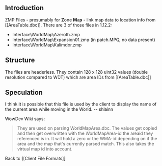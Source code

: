 ## Introduction

ZMP Files - presumably for **Z**one **M**a**p** - link map data to location info from [[AreaTable.dbc]]. There are 3 of those files in 1.12.2:

* Interface\WorldMap\Azeroth.zmp
* Interface\WorldMap\Expansion01.zmp (in patch.MPQ, no data present)
* Interface\WorldMap\Kalimdor.zmp

## Structure

The files are headerless. They contain 128 x 128 uint32 values (double resolution compared to WDT) which are area IDs from [[AreaTable.dbc]]

## Speculation

I think it is possible that this file is used by the client to display the name of the current area while moving in the World. -- shlainn

WowDev Wiki says:

>They are used on parsing WorldMapArea.dbc. The values get copied and then get overwritten with the WorldMapArea-id the areaid they referenced is in. It will hold a zero or the WMA-id depending on if the area and the map that's currently parsed match. This also takes the virtual map id into account.


Back to [[Client File Formats]]
